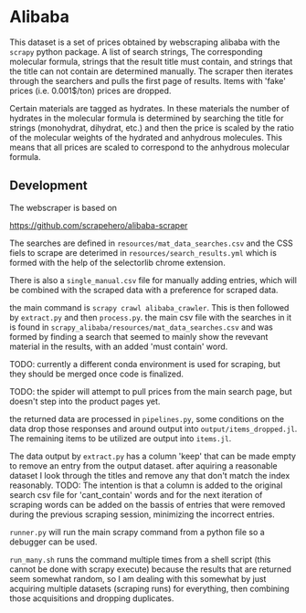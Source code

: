 # Alibaba

This dataset is a set of prices obtained by webscraping alibaba with the `scrapy` python package. A list of search strings, The corresponding molecular formula, strings that the result title must contain, and strings that the title can not contain are determined manually. The scraper then iterates through the searchers and pulls the first page of results. Items with 'fake' prices (i.e. 0.001$/ton) prices are dropped.  

Certain materials are tagged as hydrates. In these materials the number of hydrates in the molecular formula is determined by searching the title for strings (monohydrat, dihydrat, etc.) and then the price is scaled by the ratio of the molecular weights of the hydrated and anhydrous molecules. This means that all prices are scaled to correspond to the anhydrous molecular formula. 

## Development
The webscraper is based on

https://github.com/scrapehero/alibaba-scraper

The searches are defined in `resources/mat_data_searches.csv` and the CSS fiels to scrape are deterimed in `resources/search_results.yml` which is formed with the help of the selectorlib chrome extension. 


There is also a `single_manual.csv` file for manually adding entries, which will be combined with the scraped data with a preference for scraped data. 

the main command is `scrapy crawl alibaba_crawler`. This is then followed by `extract.py` and then `process.py`. the main csv file with the searches in it is found in `scrapy_alibaba/resources/mat_data_searches.csv` and was formed by finding a search that seemed to mainly show the revevant material in the results, with an added 'must contain' word. 

TODO: currently a different conda environment is used for scraping, but they should be merged once code is finalized. 

TODO: the spider will attempt to pull prices from the main search page, but doesn't step into the product pages yet. 

the returned data are processed in `pipelines.py`, some conditions on the data drop those responses and around output into `output/items_dropped.jl`. The remaining items to be utilized are output into `items.jl`. 

The data output by `extract.py` has a column 'keep' that can be made empty to remove an entry from the output dataset. after aquiring a reasonable dataset I look through the titles and remove any that don't match the index reasonably. 
TODO: The intention is that a column is added to the original search csv file for 'cant_contain' words and for the next iteration of scraping words can be added on the bassis of entries that were removed during the previous scraping session, minimizing the incorrect entries. 

`runner.py` will run the main scrapy command from a python file so a debugger can be used. 

`run_many.sh` runs the command multiple times from a shell script (this cannot be done with scrapy execute) because the results that are returned seem somewhat random, so I am dealing with this somewhat by just acquiring multiple datasets (scraping runs) for everything, then combining those acquisitions and dropping duplicates. 

